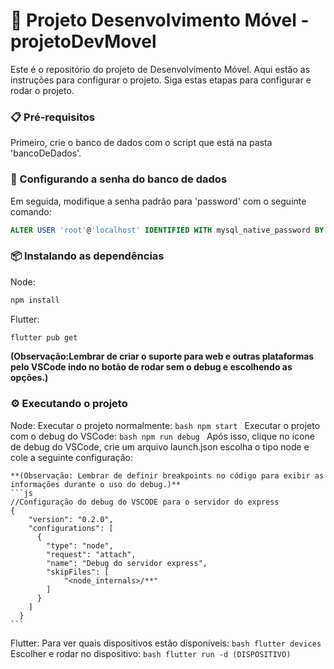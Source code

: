 # 🚀 Projeto Desenvolvimento Móvel - projetoDevMovel

Este é o repositório do projeto de Desenvolvimento Móvel. Aqui estão as instruções para configurar o projeto.
Siga estas etapas para configurar e rodar o projeto.

### 📋 Pré-requisitos

Primeiro, crie o banco de dados com o script que está na pasta 'bancoDeDados'.

### 🔑 Configurando a senha do banco de dados

Em seguida, modifique a senha padrão para 'password' com o seguinte comando:

```sql
ALTER USER 'root'@'localhost' IDENTIFIED WITH mysql_native_password BY 'password';
```
### 📦 Instalando as dependências
Node:
```bash
npm install
```
Flutter:
```bash
flutter pub get
```
**(Observação:Lembrar de criar o suporte para web e outras plataformas pelo VSCode indo no botão de rodar sem o debug e escolhendo as opções.)**



### ⚙️ Executando o projeto
Node:
    Executar o projeto normalmente:
    ```bash
    npm start
    ```
    Executar o projeto com o debug do VSCode:
    ```bash
    npm run debug
    ```
    Após isso, clique no ícone de debug do VSCode, crie um arquivo launch.json escolha o tipo node e cole a seguinte configuração:
    
    **(Observação: Lembrar de definir breakpoints no código para exibir as informações durante o uso do debug.)**
    ```js
    //Configuração do debug do VSCODE para o servidor do express
    {
        "version": "0.2.0",
        "configurations": [
          {
            "type": "node",
            "request": "attach",
            "name": "Debug do servidor express",
            "skipFiles": [
                "<node_internals>/**"
            ]
          }
        ]
      }
    ```
Flutter:
    Para ver quais dispositivos estão disponíveis:
    ```bash
    flutter devices
    ```
    Escolher e rodar no dispositivo:
    ```bash
    flutter run -d (DISPOSITIVO)
    ```
